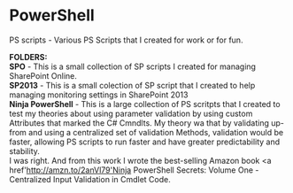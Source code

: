 # PowerShell
PS scripts - Various PS Scripts that I created for work or for fun. <br/>

<b>FOLDERS:</b><br/>
<b>SPO</b> - This is a small collection of SP scripts I created for managing SharePoint Online. <br/>
<b>SP2013</b> - This is a small colection of SP script that I created to help managing monitoring settings in SharePoint 2013<br/>
<b>Ninja PowerShell</b> - This is a large collection of PS scritpts that I created to test my theories about using parameter validation by using custom Attributes that marked the C# Cmndlts. My theory wa that by validating up-from and using a centralized set of validation Methods, validation would be faster, allowing PS scripts to run faster and have greater predictability and stability. <br/>
I was right. And from this work I wrote the best-selling Amazon book <a href'http://amzn.to/2anVl79'Ninja PowerShell Secrets: Volume One - Centralized Input Validation in Cmdlet Code</a>. 
